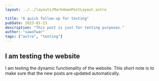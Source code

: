 ```yaml
---
layout: ../../layouts/MarkdownPostLayout.astro

title: "A quick follow-up for testing"
pubDate: 2023-01-23
description: "This post is just for testing purposes."
author: "sawofwar"
tags: ["astro", "testing"]
---
```


## I am testing the website

I am testing the dynamic functionality of the website. This short note is to make sure that the new posts are updated automatically.
